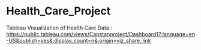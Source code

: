# Health_Care_Project
Tableau Visualization of Health Care Data :   https://public.tableau.com/views/Capstanproject/Dashboard1?:language=en-US&publish=yes&:display_count=n&:origin=viz_share_link
